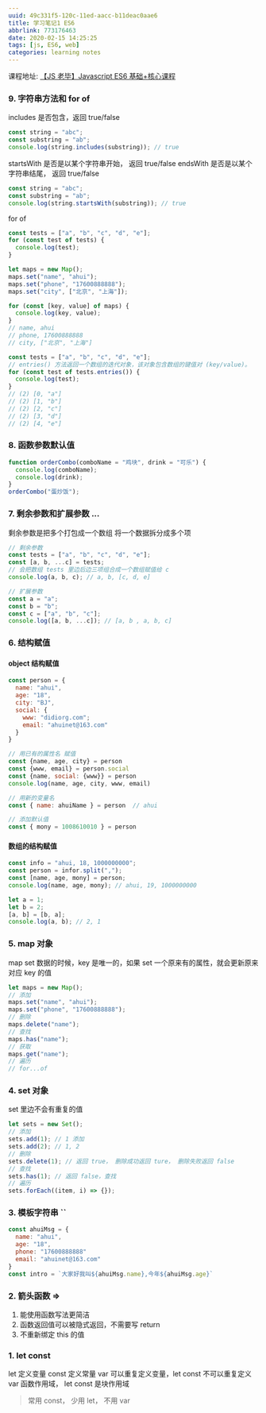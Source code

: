 ```yaml
---
uuid: 49c331f5-120c-11ed-aacc-b11deac0aae6
title: 学习笔记1 ES6
abbrlink: 773176463
date: 2020-02-15 14:25:25
tags: [js, ES6, web]
categories: learning notes
---
```


课程地址: [【JS 老毕】Javascript ES6 基础+核心课程](https://www.bilibili.com/video/av67331423)

<!-- more  -->

### 9. 字符串方法和 for of

includes 是否包含，返回 true/false

```js
const string = "abc";
const substring = "ab";
console.log(string.includes(substring)); // true
```

startsWith 是否是以某个字符串开始， 返回 true/false
endsWith 是否是以某个字符串结尾， 返回 true/false

```js
const string = "abc";
const substring = "ab";
console.log(string.startsWith(substring)); // true
```

for of

```js
const tests = ["a", "b", "c", "d", "e"];
for (const test of tests) {
  console.log(test);
}

let maps = new Map();
maps.set("name", "ahui");
maps.set("phone", "17600888888");
maps.set("city", ["北京", "上海"]);

for (const [key, value] of maps) {
  console.log(key, value);
}
// name, ahui
// phone, 17600888888
// city, ["北京", "上海"]

const tests = ["a", "b", "c", "d", "e"];
// entries() 方法返回一个数组的迭代对象，该对象包含数组的键值对 (key/value)。
for (const test of tests.entries()) {
  console.log(test);
}
// (2) [0, "a"]
// (2) [1, "b"]
// (2) [2, "c"]
// (2) [3, "d"]
// (2) [4, "e"]
```

### 8. 函数参数默认值

```js
function orderCombo(comboName = "鸡块", drink = "可乐") {
  console.log(comboName);
  console.log(drink);
}
orderCombo("蛋炒饭");
```

### 7. 剩余参数和扩展参数 ...

剩余参数是把多个打包成一个数组
将一个数据拆分成多个项

```js
// 剩余参数
const tests = ["a", "b", "c", "d", "e"];
const [a, b, ...c] = tests;
// 会把数组 tests 里边后边三项组合成一个数组赋值给 c
console.log(a, b, c); // a, b, [c, d, e]

// 扩展参数
const a = "a";
const b = "b";
const c = ["a", "b", "c"];
console.log([a, b, ...c]); // [a, b , a, b, c]
```

### 6. 结构赋值

#### object 结构赋值

```js
const person = {
  name: "ahui",
  age: "18",
  city: "BJ",
  social: {
    www: "didiorg.com";
    email: "ahuinet@163.com"
  }
}

// 用已有的属性名 赋值
const {name, age, city} = person
const {www, email} = person.social
const {name, social: {www}} = person
console.log(name, age, city, www, email)

// 用新的变量名
const { name: ahuiName } = person  // ahui

// 添加默认值
const { mony = 1008610010 } = person
```

#### 数组的结构赋值

```js
const info = "ahui, 18, 1000000000";
const person = infor.split(",");
const [name, age, mony] = person;
console.log(name, age, mony); // ahui, 19, 1000000000

let a = 1;
let b = 2;
[a, b] = [b, a];
console.log(a, b); // 2, 1
```

### 5. map 对象

map set 数据的时候，key 是唯一的，如果 set 一个原来有的属性，就会更新原来对应 key 的值

```js
let maps = new Map();
// 添加
maps.set("name", "ahui");
maps.set("phone", "17600888888");
// 删除
maps.delete("name");
// 查找
maps.has("name");
// 获取
maps.get("name");
// 遍历
// for...of
```

### 4. set 对象

set 里边不会有重复的值

```js
let sets = new Set();
// 添加
sets.add(1); // 1 添加
sets.add(2); // 1, 2
// 删除
sets.delete(1); // 返回 true， 删除成功返回 ture， 删除失败返回 false
// 查找
sets.has(1); // 返回 false，查找
// 遍历
sets.forEach((item, i) => {});
```

### 3. 模板字符串 ``

```js
const ahuiMsg = {
  name: "ahui",
  age: "18",
  phone: "17600888888"
  email: "ahuinet@163.com"
}
const intro = `大家好我叫${ahuiMsg.name},今年${ahuiMsg.age}`
```

### 2. 箭头函数 =>

1. 能使用函数写法更简洁
2. 函数返回值可以被隐式返回，不需要写 return
3. 不重新绑定 this 的值

### 1. let const

let 定义变量
const 定义常量
var 可以重复定义变量，let const 不可以重复定义
var 函数作用域， let const 是块作用域

> 常用 const， 少用 let， 不用 var
